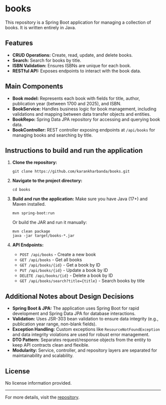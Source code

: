 # books

This repository is a Spring Boot application for managing a collection of books. It is written entirely in Java.

## Features

- **CRUD Operations:** Create, read, update, and delete books.
- **Search:** Search for books by title.
- **ISBN Validation:** Ensures ISBNs are unique for each book.
- **RESTful API:** Exposes endpoints to interact with the book data.

## Main Components

- **Book model:** Represents each book with fields for title, author, publication year (between 1700 and 2025), and ISBN.
- **BookService:** Handles business logic for book management, including validations and mapping between data transfer objects and entities.
- **BookRepo:** Spring Data JPA repository for accessing and querying book data.
- **BookController:** REST controller exposing endpoints at `/api/books` for managing books and searching by title.

## Instructions to build and run the application

1. **Clone the repository:**
   ```
   git clone https://github.com/karankharbanda/books.git
   ```

2. **Navigate to the project directory:**
   ```
   cd books
   ```

3. **Build and run the application:**
   Make sure you have Java (17+) and Maven installed.
   ```
   mvn spring-boot:run
   ```
   Or build the JAR and run it manually:
   ```
   mvn clean package
   java -jar target/books-*.jar
   ```

4. **API Endpoints:**

   - `POST /api/books` - Create a new book
   - `GET /api/books` - Get all books
   - `GET /api/books/{id}` - Get a book by ID
   - `PUT /api/books/{id}` - Update a book by ID
   - `DELETE /api/books/{id}` - Delete a book by ID
   - `GET /api/books/search?title={title}` - Search books by title

## Additional Notes about Design Decisions

- **Spring Boot & JPA:** The application uses Spring Boot for rapid development and Spring Data JPA for database interactions.
- **Validation:** Uses JSR-303 bean validation to ensure data integrity (e.g., publication year range, non-blank fields).
- **Exception Handling:** Custom exceptions like `ResourceNotFoundException` and data integrity violations are used for robust error management.
- **DTO Pattern:** Separates request/response objects from the entity to keep API contracts clean and flexible.
- **Modularity:** Service, controller, and repository layers are separated for maintainability and scalability.

## License

No license information provided.

---
For more details, visit the [repository](https://github.com/karankharbanda/books).